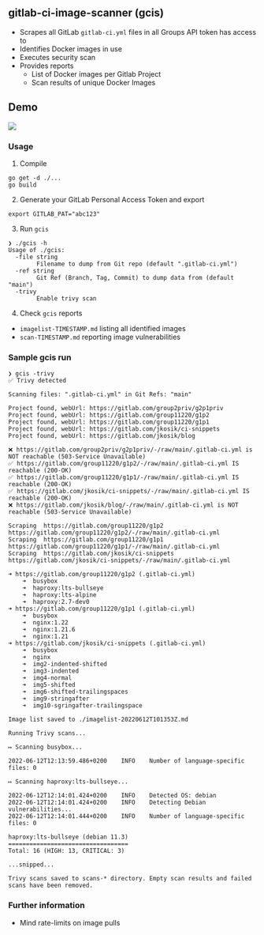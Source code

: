 ## gitlab-ci-image-scanner (gcis)
- Scrapes all GitLab `gitlab-ci.yml` files in all Groups API token has access to
- Identifies Docker images in use
- Executes security scan
- Provides reports
  - List of Docker images per Gitlab Project
  - Scan results of unique Docker Images

## Demo
![](readme.gif)
  
### Usage
1. Compile
```
go get -d ./...
go build
```
  
2. Generate your GitLab Personal Access Token and export
```
export GITLAB_PAT="abc123"
```
  
3. Run `gcis`
```
❯ ./gcis -h
Usage of ./gcis:
  -file string
        Filename to dump from Git repo (default ".gitlab-ci.yml")
  -ref string
        Git Ref (Branch, Tag, Commit) to dump data from (default "main")
  -trivy
        Enable trivy scan
```
  
4. Check `gcis` reports
- `imagelist-TIMESTAMP.md` listing all identified images
- `scan-TIMESTAMP.md` reporting image vulnerabilities
  
### Sample gcis run
```
❯ gcis -trivy
✅ Trivy detected

Scanning files: ".gitlab-ci.yml" in Git Refs: "main" 

Project found, webUrl: https://gitlab.com/group2priv/g2p1priv 
Project found, webUrl: https://gitlab.com/group11220/g1p2 
Project found, webUrl: https://gitlab.com/group11220/g1p1 
Project found, webUrl: https://gitlab.com/jkosik/ci-snippets 
Project found, webUrl: https://gitlab.com/jkosik/blog 

❌ https://gitlab.com/group2priv/g2p1priv/-/raw/main/.gitlab-ci.yml is NOT reachable (503-Service Unavailable) 
✅ https://gitlab.com/group11220/g1p2/-/raw/main/.gitlab-ci.yml IS reachable (200-OK) 
✅ https://gitlab.com/group11220/g1p1/-/raw/main/.gitlab-ci.yml IS reachable (200-OK) 
✅ https://gitlab.com/jkosik/ci-snippets/-/raw/main/.gitlab-ci.yml IS reachable (200-OK) 
❌ https://gitlab.com/jkosik/blog/-/raw/main/.gitlab-ci.yml is NOT reachable (503-Service Unavailable) 

Scraping  https://gitlab.com/group11220/g1p2 https://gitlab.com/group11220/g1p2/-/raw/main/.gitlab-ci.yml
Scraping  https://gitlab.com/group11220/g1p1 https://gitlab.com/group11220/g1p1/-/raw/main/.gitlab-ci.yml
Scraping  https://gitlab.com/jkosik/ci-snippets https://gitlab.com/jkosik/ci-snippets/-/raw/main/.gitlab-ci.yml

➜ https://gitlab.com/group11220/g1p2 (.gitlab-ci.yml) 
    ➜  busybox
    ➜  haproxy:lts-bullseye
    ➜  haproxy:lts-alpine
    ➜  haproxy:2.7-dev0
➜ https://gitlab.com/group11220/g1p1 (.gitlab-ci.yml) 
    ➜  busybox
    ➜  nginx:1.22
    ➜  nginx:1.21.6
    ➜  nginx:1.21
➜ https://gitlab.com/jkosik/ci-snippets (.gitlab-ci.yml) 
    ➜  busybox
    ➜  nginx
    ➜  img2-indented-shifted
    ➜  img3-indented
    ➜  img4-normal
    ➜  img5-shifted
    ➜  img6-shifted-trailingspaces
    ➜  img9-stringafter
    ➜  img10-sgringafter-trailingspace

Image list saved to ./imagelist-20220612T101353Z.md 

Running Trivy scans...

↦ Scanning busybox...

2022-06-12T12:13:59.486+0200    INFO    Number of language-specific files: 0

↦ Scanning haproxy:lts-bullseye...

2022-06-12T12:14:01.424+0200    INFO    Detected OS: debian
2022-06-12T12:14:01.424+0200    INFO    Detecting Debian vulnerabilities...
2022-06-12T12:14:01.444+0200    INFO    Number of language-specific files: 0

haproxy:lts-bullseye (debian 11.3)
==================================
Total: 16 (HIGH: 13, CRITICAL: 3)

...snipped...

Trivy scans saved to scans-* directory. Empty scan results and failed scans have been removed.
```
  
  ### Further information
- Mind rate-limits on image pulls